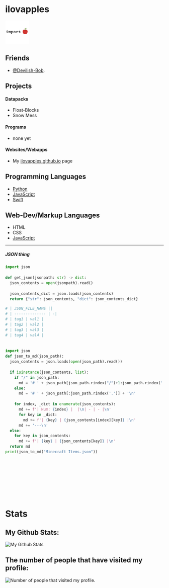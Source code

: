 # ilovapples
<img src="src/importapple.PNG" width="75" height="75"></img>

## Friends
- [@Devilish-Bob](//github.com/devilish-bob).

## Projects

#### Datapacks
- Float-Blocks
- Snow Mess

#### Programs
- none yet

#### Websites/Webapps
- My [ilovapples.github.io](//ilovapples.github.io) page


## Programming Languages
- [Python](//python.org)
- [JavaScript](//javascript.com)
- [Swift](//swift.org)

## Web-Dev/Markup Languages
- HTML
- CSS
- [JavaScript](//javascript.com)

---
##### JSON thing
```python
import json

def get_json(jsonpath: str) -> dict:
  json_contents = open(jsonpath).read()
  
  json_contents_dict = json.loads(json_contents)
  return {"str": json_contents, "dict": json_contents_dict}
```  
```python
# | JSON_FILE_NAME ||
# | -------------- | -|
# | tag1 | val1 |
# | tag2 | val2 |
# | tag3 | val3 |
# | tag4 | val4 |


import json
def json_to_md(json_path):
  json_contents = json.loads(open(json_path).read())
  
  if isinstance(json_contents, list):
    if "/" in json_path:
      md = '# ' + json_path[json_path.rindex("/")+1:json_path.rindex('.')] + '\n'
    else:
      md = '# ' + json_path[:json_path.rindex('.')] + '\n'
    
    for index, _dict in enumerate(json_contents):
      md += f'| Num: {index} |  |\n| - | - |\n'
      for key in _dict:
        md += f'| {key} | {json_contents[index][key]} |\n'
      md += '---\n'
  else:
    for key in json_contents:
      md += f'| {key} | {json_contents[key]} |\n'
  return md
print(json_to_md("Minecraft Items.json"))
```
<br>
<br>
<br>
<br>
<br>
<br>
<br>

# Stats

## My Github Stats:
![My Github Stats](https://github-readme-stats.vercel.app/api?username=ilovapples&count_private=true)

## The number of people that have visited my profile:
![Number of people that visited my profile.](https://profile-counter.glitch.me/ilovapples/count.svg)
